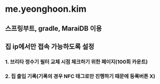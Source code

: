 # me.yeonghoon.kim
## 스프링부트, gradle, MaraiDB 이용
## 집 ip에서만 접속 가능하도록 설정

### 1. 브리타 정수기 필터 교체 시점 체크하기 위한 페이지(100회 카운트)
### 2. 집 출입 기록(기록의 경우 NFC 태그로만 진행하기 때문에 등록버튼 X)
